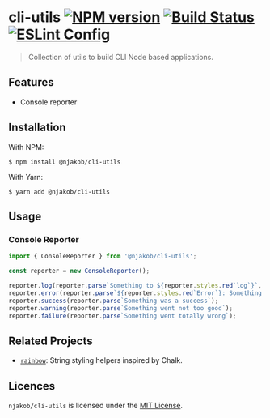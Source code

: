 
# cli-utils [![NPM version][npm-status-image]][npm:@njakob/cli-utils] [![Build Status][build-status-image]][travis] [![ESLint Config][eslint-config-image]][github:njakob/eslint-config]

> Collection of utils to build CLI Node based applications.

## Features

- Console reporter

## Installation

With NPM:

```
$ npm install @njakob/cli-utils
```

With Yarn:

```
$ yarn add @njakob/cli-utils
```

## Usage

### Console Reporter

```js
import { ConsoleReporter } from '@njakob/cli-utils';

const reporter = new ConsoleReporter();

reporter.log(reporter.parse`Something to ${reporter.styles.red`log`}`, 2);
reporter.error(reporter.parse`${reporter.styles.red`Error`}: Something went wrong`);
reporter.success(reporter.parse`Something was a success`);
reporter.warning(reporter.parse`Something went not too good`);
reporter.failure(reporter.parse`Something went totally wrong`);
```

## Related Projects

- [`rainbow`][github:njakob/rainbow]: String styling helpers inspired by Chalk.

## Licences

`njakob/cli-utils` is licensed under the [MIT License][licence].

[licence]: LICENSE
[github:njakob/rainbow]: https://github.com/njakob/rainbow
[github:njakob/eslint-config]: https://github.com/njakob/eslint-config
[npm:@njakob/cli-utils]: https://nodei.co/npm/@njakob/cli-utils
[travis]: https://travis-ci.org/njakob/cli-utils
[npm-status-image]: https://img.shields.io/npm/v/@njakob/cli-utils.svg
[build-status-image]: https://travis-ci.org/njakob/cli-utils.svg?branch=master
[eslint-config-image]: https://img.shields.io/badge/eslint_config-njakob-463fd4.svg
